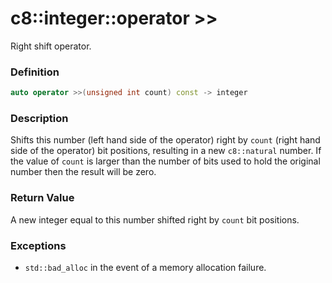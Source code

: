 # c8::integer::operator >> #

Right shift operator.

### Definition ###

```cpp
auto operator >>(unsigned int count) const -> integer
```

### Description ###

Shifts this number (left hand side of the operator) right by `count` (right hand side of the operator) bit positions, resulting in a new `c8::natural` number.  If the value of `count` is larger than the number of bits used to hold the original number then the result will be zero.

### Return Value ###

A new integer equal to this number shifted right by `count` bit positions.

### Exceptions ###

* `std::bad_alloc` in the event of a memory allocation failure.

